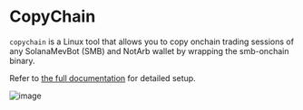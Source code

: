 # CopyChain

`copychain` is a Linux tool that allows you to copy onchain trading sessions of any SolanaMevBot (SMB) and NotArb wallet by wrapping the smb-onchain binary.

Refer to [the full documentation](https://hweippy.gitbook.io/copychain) for detailed setup.

![image](https://github.com/user-attachments/assets/e133a502-1b7c-43a0-812f-b02ee43d9abe)
